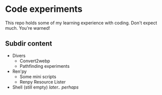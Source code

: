 # Code experiments
This repo holds some of my learning experience with coding. Don't expect much. You're warned!

## Subdir content

* Divers
  * Convert2webp
  * Pathfinding experiments
* Ren'py
  * Some mini scripts
  * Renpy Resource Lister
* Shell (still empty) _later.. perhaps_
